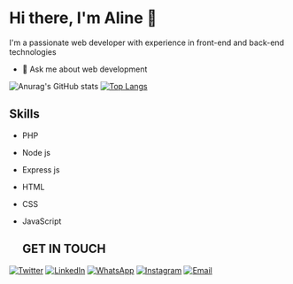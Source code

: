 # Hi there, I'm Aline 👋

I'm a passionate web developer with experience in front-end and back-end technologies

- 💬 Ask me about web development

![Anurag's GitHub stats](https://github-readme-stats.vercel.app/api?username=Aline-CROIRE&show_icons=true)
[![Top Langs](https://github-readme-stats.vercel.app/api/top-langs/?username=Aline-CROIRE&layout=compact)](https://github.com/Aline-CROIRE)

## Skills

- PHP
- Node js
- Express js
- HTML
- CSS
- JavaScript

  ## GET IN TOUCH
[![Twitter](https://img.shields.io/twitter/follow/@AlineNiyon99024?style=social)](https://twitter.com/@AlineNiyon99024)
[![LinkedIn](https://img.shields.io/badge/LinkedIn-Connect-blue)](https://linkedin.com/in/niyonizera-aline)
[![WhatsApp](https://img.shields.io/badge/WhatsApp-Chat-brightgreen)](https://wa.me/0790635120)
[![Instagram](https://img.shields.io/badge/Instagram-Follow-orange)](https://www.instagram.com/croire_aline/)
[![Email](https://img.shields.io/badge/Email-Send%20me%20an%20email-red)](mailto:niyocroirealine@gmail.com)
